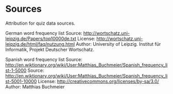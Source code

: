 Sources
=======

Attribution for quiz data sources.

German word frequency list
Source: http://wortschatz.uni-leipzig.de/Papers/top10000de.txt
License: http://wortschatz.uni-leipzig.de/html/faq/nutzung.html
Author: University of Leipzig. Institut für Informatik, Projekt Deutscher Wortschatz.

Spanish word frequency list
Source: http://en.wiktionary.org/wiki/User:Matthias_Buchmeier/Spanish_frequency_list-1-5000
Source: http://en.wiktionary.org/wiki/User:Matthias_Buchmeier/Spanish_frequency_list-5001-10000
License: http://creativecommons.org/licenses/by-sa/3.0/
Author: Matthias Buchmeier

